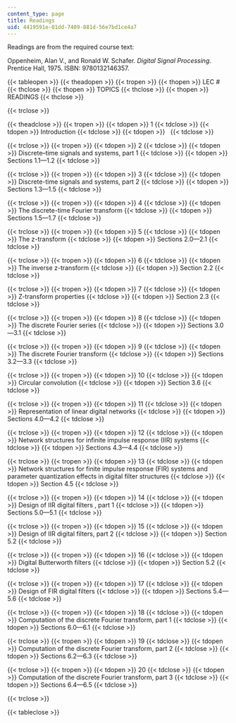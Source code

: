 ```yaml
---
content_type: page
title: Readings
uid: 4419591e-01dd-7409-881d-56e7bd1ce4a7
---
```


Readings are from the required course text:

Oppenheim, Alan V., and Ronald W. Schafer. _Digital Signal Processing_. Prentice Hall, 1975. ISBN: 9780132146357.

{{< tableopen >}}
{{< theadopen >}}
{{< tropen >}}
{{< thopen >}}
LEC #
{{< thclose >}}
{{< thopen >}}
TOPICS
{{< thclose >}}
{{< thopen >}}
READINGS
{{< thclose >}}

{{< trclose >}}

{{< theadclose >}}
{{< tropen >}}
{{< tdopen >}}
1
{{< tdclose >}}
{{< tdopen >}}
Introduction
{{< tdclose >}}
{{< tdopen >}}
 
{{< tdclose >}}

{{< trclose >}}
{{< tropen >}}
{{< tdopen >}}
2
{{< tdclose >}}
{{< tdopen >}}
Discrete–time signals and systems, part 1
{{< tdclose >}}
{{< tdopen >}}
Sections 1.1—1.2
{{< tdclose >}}

{{< trclose >}}
{{< tropen >}}
{{< tdopen >}}
3
{{< tdclose >}}
{{< tdopen >}}
Discrete-time signals and systems, part 2
{{< tdclose >}}
{{< tdopen >}}
Sections 1.3—1.5
{{< tdclose >}}

{{< trclose >}}
{{< tropen >}}
{{< tdopen >}}
4
{{< tdclose >}}
{{< tdopen >}}
The discrete-time Fourier transform
{{< tdclose >}}
{{< tdopen >}}
Sections 1.5—1.7
{{< tdclose >}}

{{< trclose >}}
{{< tropen >}}
{{< tdopen >}}
5
{{< tdclose >}}
{{< tdopen >}}
The z-transform
{{< tdclose >}}
{{< tdopen >}}
Sections 2.0—2.1
{{< tdclose >}}

{{< trclose >}}
{{< tropen >}}
{{< tdopen >}}
6
{{< tdclose >}}
{{< tdopen >}}
The inverse z-transform
{{< tdclose >}}
{{< tdopen >}}
Section 2.2
{{< tdclose >}}

{{< trclose >}}
{{< tropen >}}
{{< tdopen >}}
7
{{< tdclose >}}
{{< tdopen >}}
Z-transform properties
{{< tdclose >}}
{{< tdopen >}}
Section 2.3
{{< tdclose >}}

{{< trclose >}}
{{< tropen >}}
{{< tdopen >}}
8
{{< tdclose >}}
{{< tdopen >}}
The discrete Fourier series
{{< tdclose >}}
{{< tdopen >}}
Sections 3.0—3.1
{{< tdclose >}}

{{< trclose >}}
{{< tropen >}}
{{< tdopen >}}
9
{{< tdclose >}}
{{< tdopen >}}
The discrete Fourier transform
{{< tdclose >}}
{{< tdopen >}}
Sections 3.2—3.3
{{< tdclose >}}

{{< trclose >}}
{{< tropen >}}
{{< tdopen >}}
10
{{< tdclose >}}
{{< tdopen >}}
Circular convolution
{{< tdclose >}}
{{< tdopen >}}
Section 3.6
{{< tdclose >}}

{{< trclose >}}
{{< tropen >}}
{{< tdopen >}}
11
{{< tdclose >}}
{{< tdopen >}}
Representation of linear digital networks
{{< tdclose >}}
{{< tdopen >}}
Sections 4.0—4.2
{{< tdclose >}}

{{< trclose >}}
{{< tropen >}}
{{< tdopen >}}
12
{{< tdclose >}}
{{< tdopen >}}
Network structures for infinite impulse response (IIR) systems
{{< tdclose >}}
{{< tdopen >}}
Sections 4.3—4.4
{{< tdclose >}}

{{< trclose >}}
{{< tropen >}}
{{< tdopen >}}
13
{{< tdclose >}}
{{< tdopen >}}
Network structures for finite impulse response (FIR) systems and parameter quantization effects in digital filter structures
{{< tdclose >}}
{{< tdopen >}}
Section 4.5
{{< tdclose >}}

{{< trclose >}}
{{< tropen >}}
{{< tdopen >}}
14
{{< tdclose >}}
{{< tdopen >}}
Design of IIR digital filters , part 1
{{< tdclose >}}
{{< tdopen >}}
Sections 5.0—5.1
{{< tdclose >}}

{{< trclose >}}
{{< tropen >}}
{{< tdopen >}}
15
{{< tdclose >}}
{{< tdopen >}}
Design of IIR digital filters, part 2
{{< tdclose >}}
{{< tdopen >}}
Section 5.2
{{< tdclose >}}

{{< trclose >}}
{{< tropen >}}
{{< tdopen >}}
16
{{< tdclose >}}
{{< tdopen >}}
Digital Butterworth filters
{{< tdclose >}}
{{< tdopen >}}
Section 5.2
{{< tdclose >}}

{{< trclose >}}
{{< tropen >}}
{{< tdopen >}}
17
{{< tdclose >}}
{{< tdopen >}}
Design of FIR digital filters
{{< tdclose >}}
{{< tdopen >}}
Sections 5.4—5.6
{{< tdclose >}}

{{< trclose >}}
{{< tropen >}}
{{< tdopen >}}
18
{{< tdclose >}}
{{< tdopen >}}
Computation of the discrete Fourier transform, part 1
{{< tdclose >}}
{{< tdopen >}}
Sections 6.0—6.1
{{< tdclose >}}

{{< trclose >}}
{{< tropen >}}
{{< tdopen >}}
19
{{< tdclose >}}
{{< tdopen >}}
Computation of the discrete Fourier transform, part 2
{{< tdclose >}}
{{< tdopen >}}
Sections 6.2—6.3
{{< tdclose >}}

{{< trclose >}}
{{< tropen >}}
{{< tdopen >}}
20
{{< tdclose >}}
{{< tdopen >}}
Computation of the discrete Fourier transform, part 3
{{< tdclose >}}
{{< tdopen >}}
Sections 6.4—6.5
{{< tdclose >}}

{{< trclose >}}

{{< tableclose >}}